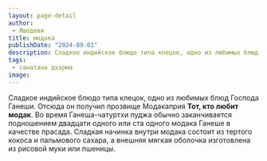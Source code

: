 ```yaml
---
layout: page-detail
author:
 - Яшодеви
title: модака
publishDate: "2024-09-01"
description: Сладкое индийское блюдо типа клецок, одно из любимых блюд Господа Ганеши. Отсюда он получил прозвище Модакаприя Тот, кто любит модак. Во время Ганеша-чатуртхи пуджа обычно заканчивается подношением двадцати одного или ста одного модака Ганеше в качестве прасада. Сладкая начинка внутри модака состоит из тертого кокоса и пальмового сахара, а внешняя мягкая оболочка изготовлена ​​из рисовой муки или пшеницы.
tags:
 - санатана дхарма
image: 
---
```


Сладкое индийское блюдо типа клецок, одно из любимых блюд Господа Ганеши. Отсюда он получил прозвище Модакаприя __Тот, кто любит модак__. Во время Ганеша-чатуртхи пуджа обычно заканчивается подношением двадцати одного или ста одного модака Ганеше в качестве прасада. Сладкая начинка внутри модака состоит из тертого кокоса и пальмового сахара, а внешняя мягкая оболочка изготовлена ​​из рисовой муки или пшеницы.

